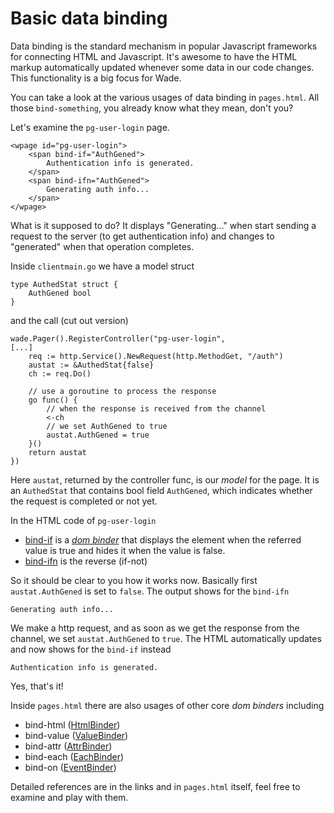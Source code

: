 # Basic data binding

Data binding is the standard mechanism in popular Javascript frameworks for connecting HTML and Javascript. It's awesome to have the HTML markup automatically updated whenever some data in our code changes. This functionality is a big focus for Wade.

You can take a look at the various usages of data binding in `pages.html`. All those `bind-something`, you already know what they mean, don't you?

Let's examine the `pg-user-login` page.

    <wpage id="pg-user-login">
        <span bind-if="AuthGened">
            Authentication info is generated.
        </span>
        <span bind-ifn="AuthGened">
            Generating auth info...
        </span>
    </wpage>

What is it supposed to do? It displays "Generating..." when start sending a request to the server (to get authentication info) and changes to "generated" when that operation completes.

Inside `clientmain.go` we have a model struct

    type AuthedStat struct {
    	AuthGened bool
    }
and the call (cut out version)

    wade.Pager().RegisterController("pg-user-login",
    [...]
    	req := http.Service().NewRequest(http.MethodGet, "/auth")
    	austat := &AuthedStat{false}
    	ch := req.Do()

    	// use a goroutine to process the response
    	go func() {
            // when the response is received from the channel
    		<-ch
            // we set AuthGened to true
            austat.AuthGened = true
        }()
        return austat
    })

Here `austat`, returned by the controller func, is our *model* for the page. It is an `AuthedStat` that contains bool field `AuthGened`, which indicates whether the request is completed or not yet.

In the HTML code of `pg-user-login`
* [bind-if](http://godoc.org/github.com/phaikawl/wade/bind#IfBinder) is a [*dom binder*]() that displays the element when the referred value is true and hides it when the value is false.
* [bind-ifn](http://godoc.org/github.com/phaikawl/wade/bind#UnlessBinder) is the reverse (if-not)

So it should be clear to you how it works now. Basically first `austat.AuthGened` is set to `false`. The output shows for the `bind-ifn`

    Generating auth info...
We make a http request, and as soon as we get the response from the channel, we set `austat.AuthGened` to `true`. The HTML automatically updates and now shows for the `bind-if` instead

    Authentication info is generated.

Yes, that's it!

Inside `pages.html` there are also usages of other core *dom binders* including
* bind-html ([HtmlBinder](http://godoc.org/github.com/phaikawl/wade/bind#HtmlBinder))
* bind-value ([ValueBinder](http://godoc.org/github.com/phaikawl/wade/bind#ValueBinder))
* bind-attr ([AttrBinder](http://godoc.org/github.com/phaikawl/wade/bind#AttrBinder))
* bind-each ([EachBinder](http://godoc.org/github.com/phaikawl/wade/bind#EachBinder))
* bind-on ([EventBinder](http://godoc.org/github.com/phaikawl/wade/bind#EventBinder))

Detailed references are in the links and in `pages.html` itself, feel free to examine and play with them.

